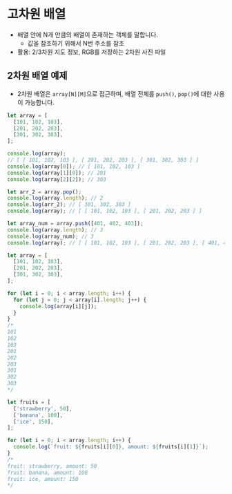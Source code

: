# 고차원 배열

- 배열 안에 N개 만큼의 배열이 존재하는 객체를 말합니다.
  - 값을 참조하기 위해서 N번 주소를 참조
- 활용: 2/3차원 지도 정보, RGB를 저장하는 2차원 사진 파일

## 2차원 배열 예제

- 2차원 배열은 `array[N][M]`으로 접근하며, 배열 전체를 `push()`, `pop()`에 대한 사용이 가능합니다.

```js
let array = [
  [101, 102, 103],
  [201, 202, 203],
  [301, 302, 303],
];

console.log(array);
// [ [ 101, 102, 103 ], [ 201, 202, 203 ], [ 301, 302, 303 ] ]
console.log(array[0]); // [ 101, 102, 103 ]
console.log(array[1][0]); // 201
console.log(array[2][2]); // 303

let arr_2 = array.pop();
console.log(array.length); // 2
console.log(arr_2); // [ 301, 302, 303 ]
console.log(array); // [ [ 101, 102, 103 ], [ 201, 202, 203 ] ]

let array_num = array.push([401, 402, 403]);
console.log(array.length); // 3
console.log(array_num); // 3
console.log(array); // [ [ 101, 102, 103 ], [ 201, 202, 203 ], [ 401, 402, 403 ] ]
```

```js
let array = [
  [101, 102, 103],
  [201, 202, 203],
  [301, 302, 303],
];

for (let i = 0; i < array.length; i++) {
  for (let j = 0; j < array[i].length; j++) {
    console.log(array[i][j]);
  }
}
/*
101
102
103
201
202
203
301
302
303
*/

let fruits = [
  ['strawberry', 50],
  ['banana', 100],
  ['ice', 150],
];

for (let i = 0; i < array.length; i++) {
  console.log(`fruit: ${fruits[i][0]}, amount: ${fruits[i][1]}`);
}
/*
fruit: strawberry, amount: 50
fruit: banana, amount: 100
fruit: ice, amount: 150
*/
```
